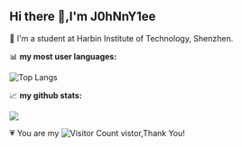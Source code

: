 ## Hi there 👋,I'm J0hNnY1ee
💩 I'm a student at Harbin Institute of Technology, Shenzhen.

📊 **my most user languages:**

![Top Langs](https://github-readme-stats.vercel.app/api/top-langs/?username=J0hNnY1ee&layout=compact&theme=tokyonight)

📈 **my github stats:**

![](https://github-readme-stats.vercel.app/api?username=J0hNnY1ee&show_icons=true&theme=nightowl&count_private=true)


💗 You are my  ![Visitor Count](https://profile-counter.glitch.me/J0hNnY1ee/count.svg) vistor,Thank You!


